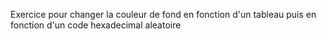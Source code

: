 Exercice pour changer la couleur de fond en fonction d'un tableau 
puis en fonction d'un code hexadecimal aleatoire
